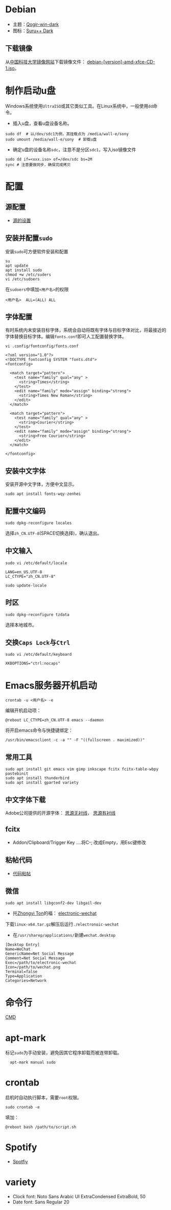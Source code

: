# Debian

- 主题：[Qogir-win-dark](https://github.com/vinceliuice/Qogir-theme)
- 图标：[Suru++ Dark](https://github.com/gusbemacbe/suru-plus-dark)

## 下载镜像

 从[中国科技大学镜像网站](https://mirrors.ustc.edu.cn)下载镜像文件：
 [debian-[version]-amd-xfce-CD-1.iso](https://mirrors.ustc.edu.cn/debian-cd/current/amd64/iso-cd)。

# 制作启动u盘

Windows系统使用`UltraISO`或其它类似工具。在Linux系统中，一般使用`dd`命令。

- 插入u盘，查看u盘设备名称。
```
sudo df  # 以/dev/sdc1为例，其挂载点为 /media/wall-e/sony
sudo umount /media/wall-e/sony  # 卸载u盘

```

- 确定u盘的设备名称`sdc`，注意不是分区`sdc1`，写入iso镜像文件 

```
sudo dd if=<xxx.iso> of=/dev/sdc bs=2M
sync # 注意要做同步，确保完成拷贝
```

# 配置

## 源配置 

- [源的设置](resources.md)

## 安装并配置`sudo`

安装`sudo`可方便软件安装和配置

```
su
apt update
apt install sudo
chmod +w /etc/suders
vi /etc/sudoers
```

在`sudoers`中填加`<用户名>`的权限

```
<用户名>  ALL=(ALL) ALL
```

## 字体配置

有时系统内未安装目标字体，系统会自动将既有字体与目标字体对比，将最接近的字体替换目标字体。编辑`fonts.conf`即可人工配置替换字体。
```
vi .config/fontconfig/fonts.conf
```

```
<?xml version="1.0"?>
<!DOCTYPE fontconfig SYSTEM "fonts.dtd">
<fontconfig>

  <match target="pattern">
    <test name="family" qual="any" >
      <string>Times</string>
    </test>
    <edit name="family" mode="assign" binding="strong">
      <string>Times New Roman</string>
    </edit>
  </match>

  <match target="pattern">
    <test name="family" qual="any" >
      <string>Courier</string>
    </test>
    <edit name="family" mode="assign" binding="strong">
      <string>Free Courier</string>
    </edit>
  </match>

</fontconfig>
```

## 安装中文字体

安装开源中文字体，方便中文显示。

```
sudo apt install fonts-wqy-zenhei
```

## 配置中文编码

```
sudo dpkg-reconfigure locales 
```

选择`zh_CN.UTF-8`(SPACE切换选择)，确认退出。

## 中文输入

```
sudo vi /etc/default/locale
```

```
LANG=en_US.UTF-8
LC_CTYPE="zh_CN.UTF-8"
```

```
sudo update-locale
```

## 时区

```
sudo dpkg-reconfigure tzdata
```

选择本地城市。

## 交换`Caps Lock`与`Ctrl`

```
sudo vi /etc/default/keyboard
```

```
XKBOPTIONS="ctrl:nocaps"

```

# Emacs服务器开机启动

```
crontab -u <用户名> -e
```
编辑开机启动项：
```
@reboot LC_CTYPE=zh_CN.UTF-8 emacs --daemon
```
将开启emacs命令与快捷键绑定：
```
/usr/bin/emacsclient -c -a "" -F "((fullscreen . maximized))"
```


## 常用工具

```
sudo apt install git emacs vim gimp inkscape fcitx fcitx-table-wbpy pastebinit
sudo apt install thunderbird
sudo apt install gparted variety 
```

## 中文字体下载

Adobe公司提供的开源字体： 
[思源无衬线](https://github.com/adobe-fonts/source-han-sans/tree/release)，
[思源有衬线](https://github.com/adobe-fonts/source-han-serif/tree/release)

##  fcitx

- Addon/Clipboard/Trigger Key ....将C-; 改成Empty，用Esc键修改

##  粘帖代码

- [代码粘帖](pastebinit.md)

## 微信

```
sudo apt install libgconf2-dev libgail-dev
```

- 托[Zhongyi Ton](https://github.com/geeeeeeeeek)的福：
[electronic-wechat](https://github.com/geeeeeeeeek/electronic-wechat/releases/)

下载`linux-x64.tar.gz`解压后运行`./electronoic-wechat`

- 在`/usr/sharep/applications/`新建`wechat.desktop`

```
[Desktop Entry]
Name=WeChat
GenericName=Net Social Message
Comment=Net Social Message
Exec=/path/to/electronic-wechat
Icon=/path/to/wechat.png
Terminal=false
Type=Application
Categories=Network
```


# 命令行

[CMD](./cmd.md)

# apt-mark
标记`sudo`为手动安装，避免因其它程序卸载而被连带卸载。
```
  apt-mark manual sudo
```
# crontab

启机时自动执行脚本，需要`root`权限。

```
sudo crontab -e
```
填加：
```
@reboot bash /path/to/script.sh
```

# Spotify

- [Spotfiy](https://www.spotify.com/hk-en/download/linux/)


# variety

- Clock font: Noto Sans Arabic UI ExtraCondensed ExtraBold, 50
- Date font: Sans Regular 20
